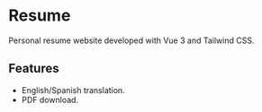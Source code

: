 # Resume

Personal resume website developed with Vue 3 and Tailwind CSS.

## Features

- English/Spanish translation.
- PDF download.
